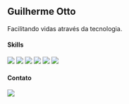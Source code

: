 <h2>Guilherme Otto</h2>
<p>Facilitando vidas através da tecnologia.</p>

#### Skills

<div align="left">
  <img src="https://img.shields.io/badge/Python-000?style=flat-square&logo=python&logoColor=yellow" />
  <img src="https://img.shields.io/badge/JavaScript-000?style=flat-square&logo=javascript&logoColor=F7DF1E" />
  <img src="https://img.shields.io/badge/React-000?style=flat-square&logo=react&logoColor=61DAFB" />
  <img src="https://img.shields.io/badge/GIT-000?style=flat-square&logo=git&logoColor=E44C30" />
  <img src="https://img.shields.io/badge/Bootstrap-000?style=flat-square&logo=bootstrap&logoColor=563D7C" />
  <img src="https://img.shields.io/badge/REST%20API-000?style=flat-square&logo=swagger&logoColor=85EA2D" />
</div>


#### Contato

<a href="mailto:guilhermeotto22@gmail.com">
  <img src="https://img.shields.io/badge/Gmail-000?style=flat-square&logo=gmail&logoColor=red" />
</a>
